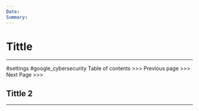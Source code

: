 ```yaml
---
Date: 
Summary:
---
```

# Tittle
---
#settings #google_cybersecurity 
Table of contents >>> 
Previous page >>> 
Next Page >>>

## Tittle 2
---